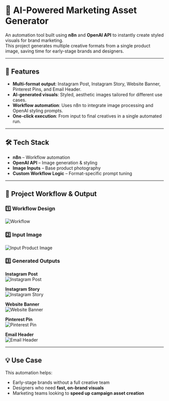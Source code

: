 # 👜 AI-Powered Marketing Asset Generator

An automation tool built using **n8n** and **OpenAI API** to instantly create styled visuals for brand marketing.  
This project generates multiple creative formats from a single product image, saving time for early-stage brands and designers.

---

## 🚀 Features
- **Multi-format output**: Instagram Post, Instagram Story, Website Banner, Pinterest Pins, and Email Header.
- **AI-generated visuals**: Styled, aesthetic images tailored for different use cases.
- **Workflow automation**: Uses n8n to integrate image processing and OpenAI styling prompts.
- **One-click execution**: From input to final creatives in a single automated run.

---

## 🛠️ Tech Stack
- **n8n** – Workflow automation
- **OpenAI API** – Image generation & styling
- **Image Inputs** – Base product photography
- **Custom Workflow Logic** – Format-specific prompt tuning

---

## 📸 Project Workflow & Output
### 1️⃣ Workflow Design
![Workflow](Screenshot%20(763).png)

### 2️⃣ Input Image
![Input Product Image](Pink%20Clutch.jpg)

### 3️⃣ Generated Outputs
**Instagram Post**  
![Instagram Post](Instagram%20Post.png)

**Instagram Story**  
![Instagram Story](Instagram%20Story.png)

**Website Banner**  
![Website Banner](Website%20Banner.png)

**Pinterest Pin**  
![Pinterest Pin](Pinterest%20Pin.png)

**Email Header**  
![Email Header](Email%20Header.png)

---

## 💡 Use Case
This automation helps:
- Early-stage brands without a full creative team
- Designers who need **fast, on-brand visuals**
- Marketing teams looking to **speed up campaign asset creation**

